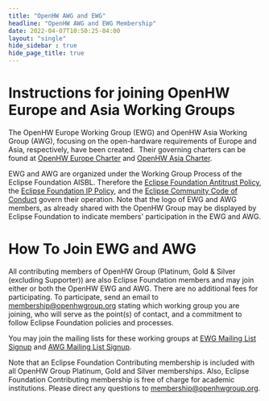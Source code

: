 ```yaml
---
title: "OpenHW AWG and EWG"
headline: "OpenHW AWG and EWG Membership"
date: 2022-04-07T10:50:25-04:00
layout: "single"
hide_sidebar : true
hide_page_title: true
---
```


# Instructions for joining OpenHW Europe and Asia Working Groups

The OpenHW Europe Working Group (EWG) and OpenHW Asia Working Group (AWG), focusing on the open-hardware requirements of Europe and Asia, respectively, have been created.  Their governing charters can be found at [OpenHW Europe Charter](https://www.eclipse.org/org/workinggroups/openhw-europe-charter.php) and [OpenHW Asia Charter](https://www.eclipse.org/org/workinggroups/openhw-asia-charter.php).

EWG and AWG are organized under the Working Group Process of the Eclipse Foundation AISBL. Therefore the [Eclipse Foundation Antitrust Policy](https://www.eclipse.org/org/documents/Eclipse_Antitrust_Policy.pdf), the [Eclipse Foundation IP Policy](https://www.eclipse.org/org/documents/Eclipse_IP_Policy.pdf), and the [Eclipse Community Code of Conduct](https://www.eclipse.org/org/documents/Community_Code_of_Conduct.php) govern their operation. Note that the logo of EWG and AWG members, as already shared with the OpenHW Group may be displayed by Eclipse Foundation to indicate members' participation in the EWG and AWG.

# How To Join EWG and AWG

All contributing members of OpenHW Group (Platinum, Gold & Silver (excluding Supporter)) are also Eclipse Foundation members and may join either or both the OpenHW EWG and AWG. There are no additional fees for participating. To participate, send an email to <membership@openhwgroup.org> stating which working group you are joining, who will serve as the point(s) of contact, and a commitment to follow Eclipse Foundation policies and processes.

You may join the mailing lists for these working groups at [EWG Mailing List Signup](https://accounts.eclipse.org/mailing-list/openhw-europe-wg) and [AWG Mailing List Signup](https://accounts.eclipse.org/mailing-list/openhw-asia-wg). 

Note that an Eclipse Foundation Contributing membership is included with all OpenHW Group Platinum, Gold and Silver memberships. Also, Eclipse Foundation Contributing membership is free of charge for academic institutions. Please direct any questions to <membership@openhwgroup.org>.